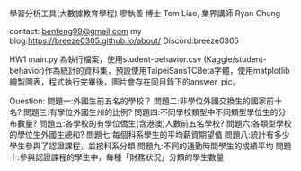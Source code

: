 學習分析工具(大數據教育學程)
廖執善 博士 Tom Liao, 業界講師 Ryan Chung

contact: benfeng99@gmail.com
my blog:https://breeze0305.github.io/about/
Discord:breeze0305

HW1
main.py 為執行檔案，使用student-behavior.csv (Kaggle/student-behavior)作為統計的資料集，預設使用TaipeiSansTCBeta字體，使用matplotlib繪製圖表，程式執行完畢後，圖片會存在同目錄下的answer_pic。

Question:
問題一:外國生前五名的學校？
問題二:非學位外國交換生的國家前十名?
問題三:有學位外國生州的比例?
問題四:不同學校類型中不同類型學位生的分布數量?
問題五:各學校的有學位僑生(含港澳)人數前五名學校?
問題六:各類型學校的學位生外國生總和?
問題七:每個科系學生的平均薪資期望值
問題八:統計有多少學生參與了認證課程，並按科系分類
問題九:不同的通勤時間學生的成績平均
問題十:參與認證課程的學生中，每種「財務狀況」分類的學生數量
